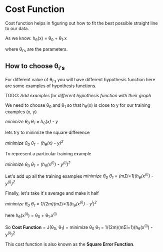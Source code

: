 # Cost Function

Cost function helps in figuring out how to fit the best possible straight line to our data.

As we know:
h<sub>&theta;</sub>(x) =  &theta;<sub>0</sub> + &theta;<sub>1</sub>.x

where &theta;<sub>i's</sub> are the parameters.

## How to choose &theta;<sub>i's</sub>

For different value of &theta;<sub>i's</sub> you will have different hypothesis function here are some examples of hypothesis functions.

TODO: *Add examples for different hypothesis function with their graph*

We need to choose &theta;<sub>0</sub> and &theta;<sub>1</sub> so that h<sub>&theta;</sub>(x) is close to y for our training examples (x, y)

*minimize &theta;<sub>0</sub> &theta;<sub>1</sub> = h<sub>&theta;</sub>(x) - y*

lets try to minimize the square difference

*minimize &theta;<sub>0</sub> &theta;<sub>1</sub> = (h<sub>&theta;</sub>(x) - y)<sup>2</sup>*

To represent a particular training example

*minimize &theta;<sub>0</sub> &theta;<sub>1</sub> = (h<sub>&theta;</sub>(x<sup>(i)</sup>) - y<sup>(i)</sup>)<sup>2</sup>*

Let's add up all the training examples
*minimize &theta;<sub>0</sub> &theta;<sub>1</sub> = (m&Sigma;i=1)(h<sub>&theta;</sub>(x<sup>(i)</sup>) - y<sup>(i)</sup>)<sup>2</sup>*

Finally, let's take it's average and make it half

*minimize &theta;<sub>0</sub> &theta;<sub>1</sub> = 1/(2m)(m&Sigma;i=1)(h<sub>&theta;</sub>(x<sup>(i)</sup>) - y<sup>i</sup>)<sup>2</sup>*

here h<sub>&theta;</sub>(x<sup>(i)</sup>) =  &theta;<sub>0</sub> + &theta;<sub>1</sub>.x<sup>(i)</sup>

So **Cost Function** = J(&theta;<sub>0</sub>, &theta;<sub>1</sub>) = minimize &theta;<sub>0</sub> &theta;<sub>1</sub> = 1/(2m)(m&Sigma;i=1)(h<sub>&theta;</sub>(x<sup>(i)</sup>) - y<sup>(i)</sup>)<sup>2</sup>

This cost function is also known as the **Square Error Function**.